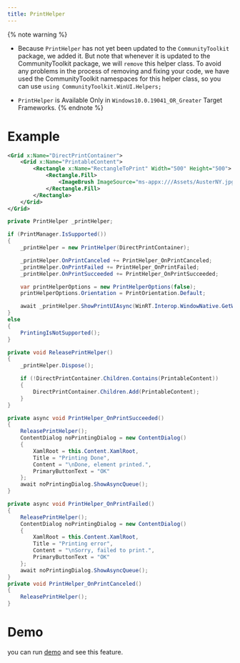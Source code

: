 ```yaml
---
title: PrintHelper
---
```


{% note warning %}
- Because `PrintHelper` has not yet been updated to the `CommunityToolkit` package, we added it. But note that whenever it is updated to the CommunityToolkit package, we will `remove` this helper class. To avoid any problems in the process of removing and fixing your code, we have used the CommunityToolkit namespaces for this helper class, so you can use `using CommunityToolkit.WinUI.Helpers;`

- `PrintHelper` is Available Only in `Windows10.0.19041_OR_Greater` Target Frameworks.
{% endnote %}


# Example

```xml
<Grid x:Name="DirectPrintContainer">
    <Grid x:Name="PrintableContent">
        <Rectangle x:Name="RectangleToPrint" Width="500" Height="500">
            <Rectangle.Fill>
                <ImageBrush ImageSource="ms-appx:///Assets/AusterNY.jpg" />
            </Rectangle.Fill>
        </Rectangle>
    </Grid>
</Grid>
```

```cs
private PrintHelper _printHelper;

if (PrintManager.IsSupported())
{
    _printHelper = new PrintHelper(DirectPrintContainer);

    _printHelper.OnPrintCanceled += PrintHelper_OnPrintCanceled;
    _printHelper.OnPrintFailed += PrintHelper_OnPrintFailed;
    _printHelper.OnPrintSucceeded += PrintHelper_OnPrintSucceeded;

    var printHelperOptions = new PrintHelperOptions(false);
    printHelperOptions.Orientation = PrintOrientation.Default;

    await _printHelper.ShowPrintUIAsync(WinRT.Interop.WindowNative.GetWindowHandle(MainWindow.Instance), "Windows Community Toolkit Sample App", printHelperOptions, true);
}
else
{
    PrintingIsNotSupported();
}

private void ReleasePrintHelper()
{
    _printHelper.Dispose();

    if (!DirectPrintContainer.Children.Contains(PrintableContent))
    {
        DirectPrintContainer.Children.Add(PrintableContent);
    }
}

private async void PrintHelper_OnPrintSucceeded()
{
    ReleasePrintHelper();
    ContentDialog noPrintingDialog = new ContentDialog()
    {
        XamlRoot = this.Content.XamlRoot,
        Title = "Printing Done",
        Content = "\nDone, element printed.",
        PrimaryButtonText = "OK"
    };
    await noPrintingDialog.ShowAsyncQueue();
}

private async void PrintHelper_OnPrintFailed()
{
    ReleasePrintHelper();
    ContentDialog noPrintingDialog = new ContentDialog()
    {
        XamlRoot = this.Content.XamlRoot,
        Title = "Printing error",
        Content = "\nSorry, failed to print.",
        PrimaryButtonText = "OK"
    };
    await noPrintingDialog.ShowAsyncQueue();
}
private void PrintHelper_OnPrintCanceled()
{
    ReleasePrintHelper();
}
```

# Demo
you can run [demo](https://github.com/ghost1372/SettingsUI) and see this feature.
